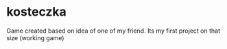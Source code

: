 # kosteczka

Game created based on idea of one of my friend.
Its my first project on that size (working game)
